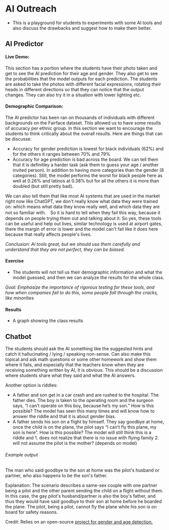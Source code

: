 # AI Outreach 

- This is a playground for students to experiments with some AI tools and also discuss the drawbacks and suggest how to make them better.
## AI Predictor
#### Live Demo: 
This section has a portion where the students have their photo taken and get to see the AI prediction for their age and gender. They also get to see the probabilities that the model outputs for each prediction. The students are asked to take the photos with different facial expressions, rotating their heads in different directions so that they can notice that the output changes. They can also try it in a situation with lower lighting etc. 
#### Demographic Comparison: 
The AI predictor has been ran on thousands of individuals with different backgrounds on the Fairface dataset. This allowed us to have some results of accuracy per ethnic group. In this section we want to encourage the students to think critically about the overall results. Here are things that can be discusse: 
- Accuracy for gender prediction is lowest for black individuals (62%) and for the others it ranges between 70% and 79%
- Accuracy for age prediction is bad across the board. We can tell them that it is definitley a harder task (ask them to guess your age / another invited person). In addition to having more categories than the gender (8 categories). Still, the model performs the worst for black people here as well at 0.26% and latinos at 0.38% but for all the others it is more than doubled (but still pretty bad). 

We can also tell them that like most AI systems that are used in the market right now like ChatGPT, we don't really know what data they were trained on: which means what data they know really well, and which data they are not so familiar with.　So it is hard to tell when they fail this way, because it depends on people trying them out and talking about it. So yes, these tools can be useful and help out lives, similar technology is used at airport gates, there the margin of error is lower and the model can't fail like it does here because that really affects people's lives. 

*Conclusion: AI tools great, but we should use them carefully and understand that they are not perfect, they can be biased.*
 
#### Exercise
- The students will not tell us their demographic information and what the model guessed, and then we can analyze the results for the whole class.
  
*Goal: Emphasize the importance of rigorous testing for these tools, and how when companies fail to do this, some people fall through the cracks, like minorities*

#### Results
- A graph showing the class results

## Chatbot
The students should ask the AI something like the suggested hints and catch it hallucinating / lying / speaking non-sense. Can also make this topical and ask math questions or some other homework and show them where it fails, and especially that the teachers know when they are receiving something written by AI, it is obvious. This should be a discussion where students share what they said and what the AI answers. 

Another option is riddles: 
- A father and son get in a car crash and are rushed to the hospital. The father dies. The boy is taken to the operating room and the surgeon says, “I can’t operate on this boy, because he’s my son.” How is this possible?
The model has seen this many times and will know how to answer the riddle and that it is about gender bias.
- A father sends his son on a flight by himself. They say goodbye at home, once the child is on the plane, the pilot says “I can’t fly this plane, my son is here”. How is this possible?
The model will still think this is a riddle and 1. does not realize that there is no issue with flying family 2. will not assume the pilot is the mother? (depends on model)

###### Example output
The man who said goodbye to the son at home was the pilot's husband or partner, who also happens to be the son's father.

Explanation: The scenario describes a same-sex couple with one partner being a pilot and the other parent sending the child on a flight without them. In this case, the gay pilot's husband/partner is also the boy's father, and thus they would have said goodbye to their son at home before he boarded the plane. The pilot, being a pilot, cannot fly the plane while his son is on board for safety reasons.



Credit: Relies on an open-source [project for gender and age detection.](https://github.com/smahesh29/Gender-and-Age-Detection)
